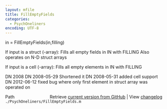 ```yaml
---
layout: mfile
title: FillEmptyFields
categories:
  - PsychOneliners
encoding: UTF-8
---
```


in = FillEmptyFields(in,filling)

If input is a struct (-array):
Fills all empty fields in IN with FILLING
Also operates on N-D struct arrays

If input is a cell (-array):
Fills all empty elements in IN with FILLING

DN    2008
DN    2008-05-29 Shortened it
DN    2008-05-31 added cell support
DN    2012-06-12 fixed bug where only first element in struct array was
                 operated on


<div class="code_header" style="text-align:right;">
  <span style="float:left;">Path&nbsp;&nbsp;</span> <span class="counter">Retrieve <a href=
  "https://raw.github.com/Psychtoolbox-3/Psychtoolbox-3/beta/./PsychOneliners/FillEmptyFields.m">current version from GitHub</a> | View <a href=
  "https://github.com/Psychtoolbox-3/Psychtoolbox-3/commits/beta/./PsychOneliners/FillEmptyFields.m">changelog</a></span>
</div>
<div class="code">
  <code>./PsychOneliners/FillEmptyFields.m</code>
</div>
